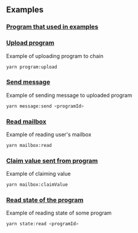 ## Examples

### [Program that used in examples](https://github.com/gear-tech/gear-js/blob/do-update-api-examples/api/examples/gear-program/src/lib.rs)

### [Upload program](https://github.com/gear-tech/gear-js/blob/do-update-api-examples/api/examples/src/program/uploadProgram.ts)

Example of uploading program to chain

```bash
yarn program:upload
```

### [Send message](https://github.com/gear-tech/gear-js/blob/do-update-api-examples/api/examples/src/message/sendMessage.ts)

Example of sending message to uploaded program

```bash
yarn message:send <programId>
```

### [Read mailbox](https://github.com/gear-tech/gear-js/blob/do-update-api-examples/api/examples/src/message/readMailbox.ts)

Example of reading user's mailbox

```bash
yarn mailbox:read
```

### [Claim value sent from program](https://github.com/gear-tech/gear-js/blob/do-update-api-examples/api/examples/src/message/claimValue.ts)

Example of claiming value

```bash
yarn mailbox:claimValue
```

### [Read state of the program](https://github.com/gear-tech/gear-js/blob/do-update-api-examples/api/examples/src/state/readState.ts)

Example of reading state of some program

```bash
yarn state:read <programId>
```

